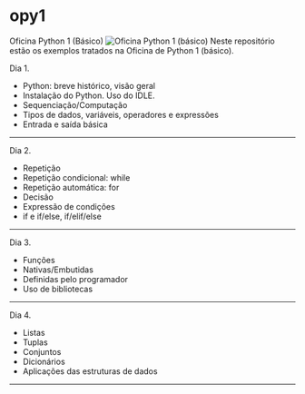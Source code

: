 # opy1
Oficina Python 1 (Básico)
![Oficina Python 1 (básico)](https://github.com/pjandl/opy1/blob/master/repo-cover-opy1.png?raw=true)
Neste repositório estão os exemplos tratados na Oficina de Python 1 (básico).

Dia 1.
* Python: breve histórico, visão geral
* Instalação do Python. Uso do IDLE.
* Sequenciação/Computação
* Tipos de dados, variáveis, operadores e expressões
* Entrada e saída básica
----------------------------------------
Dia 2.
* Repetição
* Repetição condicional: while
* Repetição automática: for
* Decisão
* Expressão de condições
* if e if/else, if/elif/else
----------------------------------------
Dia 3.
* Funções
* Nativas/Embutidas
* Definidas pelo programador
* Uso de bibliotecas
----------------------------------------
Dia 4.
* Listas
* Tuplas
* Conjuntos
* Dicionários
* Aplicações das estruturas de dados
----------------------------------------

